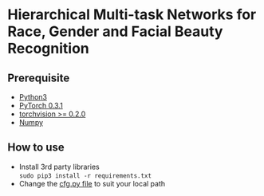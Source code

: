 # Hierarchical Multi-task Networks for Race, Gender and Facial Beauty Recognition

## Prerequisite
* [Python3](https://www.python.org/) 
* [PyTorch 0.3.1](http://pytorch.org/)
* [torchvision >= 0.2.0](http://pytorch.org/)
* [Numpy](http://www.numpy.org/)

## How to use
* Install 3rd party libraries   
    ````sudo pip3 install -r requirements.txt````
* Change the [cfg.py file](./cfg.py) to suit your local path